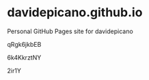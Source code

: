 # davidepicano.github.io
Personal GitHub Pages site for davidepicano




























































qRgk6jkbEB


6k4KkrztNY

2ir1Y
